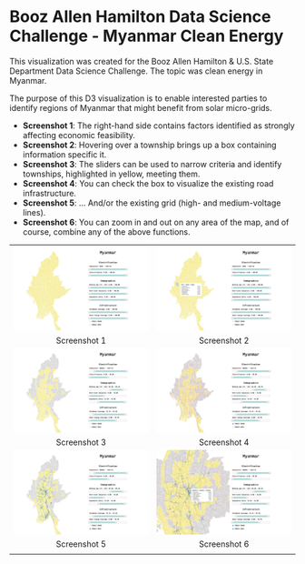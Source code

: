 # Booz Allen Hamilton Data Science Challenge - Myanmar Clean Energy

This visualization was created for the Booz Allen Hamilton & U.S. State Department Data Science Challenge. The topic was clean energy in Myanmar.

The purpose of this D3 visualization is to enable interested parties to identify regions of Myanmar that might benefit from solar micro-grids.

- __Screenshot 1__: The right-hand side contains factors identified as strongly affecting economic feasibility.
- __Screenshot 2__: Hovering over a township brings up a box containing information specific it.
- __Screenshot 3__: The sliders can be used to narrow criteria and identify townships, highlighted in yellow, meeting them.
- __Screenshot 4__: You can check the box to visualize the existing road infrastructure.
- __Screenshot 5__: ... And/or the existing grid (high- and medium-voltage lines).
- __Screenshot 6__: You can zoom in and out on any area of the map, and of course, combine any of the above functions.

| | |
| :-: | :-: |
| ![Screenshot 1](img/Screenshot1.jpg) | ![Screenshot 2](img/Screenshot2.jpg) |
| Screenshot 1 | Screenshot 2 |
| ![Screenshot 3](img/Screenshot3.jpg) | ![Screenshot 4](img/Screenshot4.jpg) |
| Screenshot 3 | Screenshot 4 |
| ![Screenshot 5](img/Screenshot5.jpg) | ![Screenshot 6](img/Screenshot6.jpg) |
| Screenshot 5 | Screenshot 6 |
| | |
